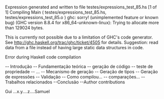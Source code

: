 Expression generated and written to file testes/expressions_test_85.hs
[1 of 1] Compiling Main             ( testes/expressions_test_85.hs, testes/expressions_test_85.o )
ghc: sorry! (unimplemented feature or known bug)
  (GHC version 8.8.4 for x86_64-unknown-linux):
         Trying to allocate more than 129024 bytes.

This is currently not possible due to a limitation of GHC's code generator.
See http://ghc.haskell.org/trac/ghc/ticket/4505 for details.
Suggestion: read data from a file instead of having large static data
structures in code.


Error during Haskell code compilation

-- Introdução
-- Fundamentação teórica
    -- geração de código
    -- teste de propriedade
    -- ...
-- Mecanismo de geração
    -- Geração de tipos
    -- Geração de expressões
-- Validação
    -- Como compilou...
    -- comparações...
-- Trabalhos relacionados
--Conclusão
--Author contributions


Gui ...x.y....z....Samuel
